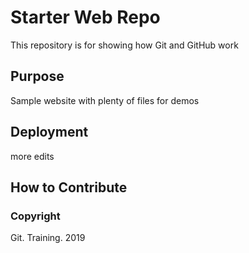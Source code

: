 # Starter Web Repo

This repository is for showing how Git and GitHub work

## Purpose

Sample website with plenty of files for demos

## Deployment
more edits

## How to Contribute

### Copyright
Git. Training. 2019